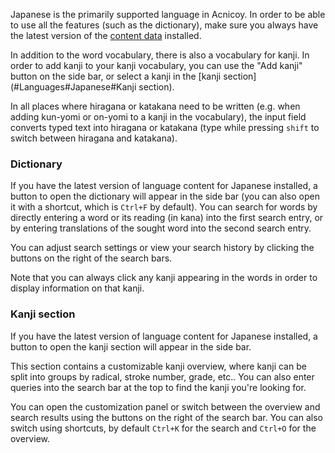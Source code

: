 Japanese is the primarily supported language in Acnicoy. In order to be able to
use all the features (such as the dictionary), make sure you always have the
latest version of the [content data](#Settings#Languages) installed.

In addition to the word vocabulary, there is also a vocabulary for kanji. In
order to add kanji to your kanji vocabulary, you can use the "Add kanji" button
on the side bar, or select a kanji in the [kanji section](#Languages#Japanese#Kanji section).

In all places where hiragana or katakana need to be written (e.g. when adding
kun-yomi or on-yomi to a kanji in the vocabulary), the input field converts
typed text into hiragana or katakana (type while pressing `shift` to switch
between hiragana and katakana).

### Dictionary

If you have the latest version of language content for Japanese installed, a
button to open the dictionary will appear in the side bar (you can also open
it with a shortcut, which is `Ctrl+F` by default).
You can search for words by directly entering a word or its reading (in kana)
into the first search entry, or by entering translations of the sought word
into the second search entry.

You can adjust search settings or view your search history by clicking the
buttons on the right of the search bars.

Note that you can always click any kanji appearing in the words in order to
display information on that kanji.

### Kanji section

If you have the latest version of language content for Japanese installed, a
button to open the kanji section will appear in the side bar.

This section contains a customizable kanji overview, where kanji can be split
into groups by radical, stroke number, grade, etc.. You can also enter
queries into the search bar at the top to find the kanji you're looking for.

You can open the customization panel or switch between the overview and search
results using the buttons on the right of the search bar. You can also switch
using shortcuts, by default `Ctrl+K` for the search and `Ctrl+O` for the
overview.
